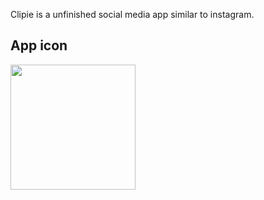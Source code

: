Clipie is a unfinished social media app similar to instagram.

## App icon
<img src="https://github.com/Kostahe/Clipie/assets/113007546/70f83e36-8165-405b-a005-d378bf2263e5" data-canonical-src="https://gyazo.com/eb5c5741b6a9a16c692170a41a49c858.png" width="200" height="200" />
